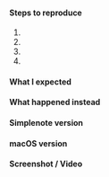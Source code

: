 <!-- 
Thanks for contributing to Simplenote! Pick a clear title ("Note editor: emojis not displaying correctly") and proceed.
-->

#### Steps to reproduce
1.
2.
3.
4.

#### What I expected


#### What happened instead


#### Simplenote version


#### macOS version


#### Screenshot / Video


<!--
PLEASE NOTE
- These comments won't show up when you submit the issue.
- Everything is optional, but try to add as many details as possible.
- If requesting a new feature, explain why you'd like to see it added.
-->
